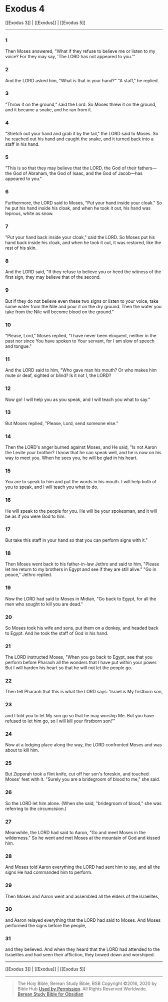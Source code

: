 # Exodus 4

[[Exodus 3]] | [[Exodus]] | [[Exodus 5]]

---

### 1
Then Moses answered, "What if they refuse to believe me or listen to my voice? For they may say, 'The LORD has not appeared to you.'"

### 2
And the LORD asked him, "What is that in your hand?" "A staff," he replied.

### 3
"Throw it on the ground," said the Lord. So Moses threw it on the ground, and it became a snake, and he ran from it.

### 4
"Stretch out your hand and grab it by the tail," the LORD said to Moses. So he reached out his hand and caught the snake, and it turned back into a staff in his hand.

### 5
"This is so that they may believe that the LORD, the God of their fathers—the God of Abraham, the God of Isaac, and the God of Jacob—has appeared to you."

### 6
Furthermore, the LORD said to Moses, "Put your hand inside your cloak." So he put his hand inside his cloak, and when he took it out, his hand was leprous, white as snow.

### 7
"Put your hand back inside your cloak," said the LORD. So Moses put his hand back inside his cloak, and when he took it out, it was restored, like the rest of his skin.

### 8
And the LORD said, "If they refuse to believe you or heed the witness of the first sign, they may believe that of the second.

### 9
But if they do not believe even these two signs or listen to your voice, take some water from the Nile and pour it on the dry ground. Then the water you take from the Nile will become blood on the ground."

### 10
"Please, Lord," Moses replied, "I have never been eloquent, neither in the past nor since You have spoken to Your servant, for I am slow of speech and tongue."

### 11
And the LORD said to him, "Who gave man his mouth? Or who makes him mute or deaf, sighted or blind? Is it not I, the LORD?

### 12
Now go! I will help you as you speak, and I will teach you what to say."

### 13
But Moses replied, "Please, Lord, send someone else."

### 14
Then the LORD's anger burned against Moses, and He said, "Is not Aaron the Levite your brother? I know that he can speak well, and he is now on his way to meet you. When he sees you, he will be glad in his heart.

### 15
You are to speak to him and put the words in his mouth. I will help both of you to speak, and I will teach you what to do.

### 16
He will speak to the people for you. He will be your spokesman, and it will be as if you were God to him.

### 17
But take this staff in your hand so that you can perform signs with it."

### 18
Then Moses went back to his father-in-law Jethro and said to him, "Please let me return to my brothers in Egypt and see if they are still alive." "Go in peace," Jethro replied.

### 19
Now the LORD had said to Moses in Midian, "Go back to Egypt, for all the men who sought to kill you are dead."

### 20
So Moses took his wife and sons, put them on a donkey, and headed back to Egypt. And he took the staff of God in his hand.

### 21
The LORD instructed Moses, "When you go back to Egypt, see that you perform before Pharaoh all the wonders that I have put within your power. But I will harden his heart so that he will not let the people go.

### 22
Then tell Pharaoh that this is what the LORD says: 'Israel is My firstborn son,

### 23
and I told you to let My son go so that he may worship Me. But you have refused to let him go, so I will kill your firstborn son!'"

### 24
Now at a lodging place along the way, the LORD confronted Moses and was about to kill him.

### 25
But Zipporah took a flint knife, cut off her son's foreskin, and touched Moses' feet with it. "Surely you are a bridegroom of blood to me," she said.

### 26
So the LORD let him alone. (When she said, "bridegroom of blood," she was referring to the circumcision.)

### 27
Meanwhile, the LORD had said to Aaron, "Go and meet Moses in the wilderness." So he went and met Moses at the mountain of God and kissed him.

### 28
And Moses told Aaron everything the LORD had sent him to say, and all the signs He had commanded him to perform.

### 29
Then Moses and Aaron went and assembled all the elders of the Israelites,

### 30
and Aaron relayed everything that the LORD had said to Moses. And Moses performed the signs before the people,

### 31
and they believed. And when they heard that the LORD had attended to the Israelites and had seen their affliction, they bowed down and worshiped.

---

[[Exodus 3]] | [[Exodus]] | [[Exodus 5]]

---

> The Holy Bible, Berean Study Bible, BSB
> Copyright &copy;2016, 2020 by Bible Hub
> [Used by Permission](https://berean.bible/terms.htm). All Rights Reserved Worldwide.
> [Berean Study Bible for Obsidian](https://github.com/gapmiss/berean-study-bible-for-obsidian)</small>

